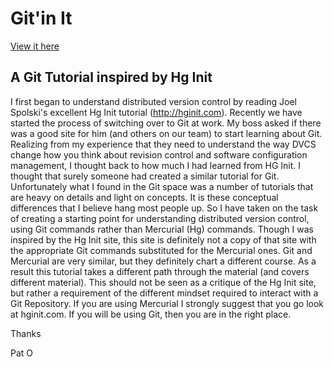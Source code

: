 Git'in It
=========

[View it here](http://pdohara.github.io/gitinit/)

A Git Tutorial inspired by Hg Init
----------------------------------

I first began to understand distributed version control by reading Joel Spolski's excellent Hg Init tutorial (http://hginit.com).  Recently we have started the process of switching over to Git at work.  My boss asked if there was a good site for him (and others on our team) to start learning about Git.  Realizing from my experience that they need to understand the way DVCS change how you think about revision control and software configuration management, I thought back to how much I had learned from HG Init.  I thought that surely someone had created a similar tutorial for Git.  Unfortunately what I found in the Git space was a number of tutorials that are heavy on details and light on concepts.  It is these conceptual differences that I believe hang most people up.  So I have taken on the task of creating a starting point for understanding distributed version control, using Git commands rather than Mercurial (Hg) commands.  Though I was inspired by the Hg Init site, this site is definitely not a copy of that site with the appropriate Git commands substituted for the Mercurial ones.  Git and Mercurial are very similar, but they definitely chart a different course.  As a result this tutorial takes a different path through the material (and covers different material).  This should not be seen as a critique of the Hg Init site, but rather a requirement of the different mindset required to interact with a Git Repository.  If you are using Mercurial I strongly suggest that you go look at hginit.com.  If you will be using Git, then you are in the right place.

Thanks

Pat O
